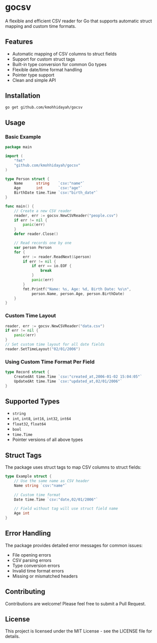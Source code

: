 # gocsv

A flexible and efficient CSV reader for Go that supports automatic struct mapping and custom time formats.

## Features

- Automatic mapping of CSV columns to struct fields
- Support for custom struct tags
- Built-in type conversion for common Go types
- Flexible date/time format handling
- Pointer type support
- Clean and simple API

## Installation

```bash
go get github.com/kmohhidayah/gocsv
```

## Usage

### Basic Example

```go
package main

import (
    "fmt"
    "github.com/kmohhidayah/gocsv"
)

type Person struct {
    Name      string    `csv:"name"`
    Age       int       `csv:"age"`
    BirthDate time.Time `csv:"birth_date"`
}

func main() {
    // Create a new CSV reader
    reader, err := gocsv.NewCSVReader("people.csv")
    if err != nil {
        panic(err)
    }
    defer reader.Close()

    // Read records one by one
    var person Person
    for {
        err := reader.ReadNext(&person)
        if err != nil {
            if err == io.EOF {
                break
            }
            panic(err)
        }
        fmt.Printf("Name: %s, Age: %d, Birth Date: %s\n", 
            person.Name, person.Age, person.BirthDate)
    }
}
```

### Custom Time Layout

```go
reader, err := gocsv.NewCSVReader("data.csv")
if err != nil {
    panic(err)
}
// Set custom time layout for all date fields
reader.SetTimeLayout("02/01/2006")
```

### Using Custom Time Format Per Field

```go
type Record struct {
    CreatedAt time.Time `csv:"created_at,2006-01-02 15:04:05"`
    UpdatedAt time.Time `csv:"updated_at,02/01/2006"`
}
```

## Supported Types

- `string`
- `int`, `int8`, `int16`, `int32`, `int64`
- `float32`, `float64`
- `bool`
- `time.Time`
- Pointer versions of all above types

## Struct Tags

The package uses struct tags to map CSV columns to struct fields:

```go
type Example struct {
    // Use the same name as CSV header
    Name string `csv:"name"`
    
    // Custom time format
    Date time.Time `csv:"date,02/01/2006"`
    
    // Field without tag will use struct field name
    Age int
}
```

## Error Handling

The package provides detailed error messages for common issues:
- File opening errors
- CSV parsing errors
- Type conversion errors
- Invalid time format errors
- Missing or mismatched headers

## Contributing

Contributions are welcome! Please feel free to submit a Pull Request.

## License

This project is licensed under the MIT License - see the LICENSE file for details.
